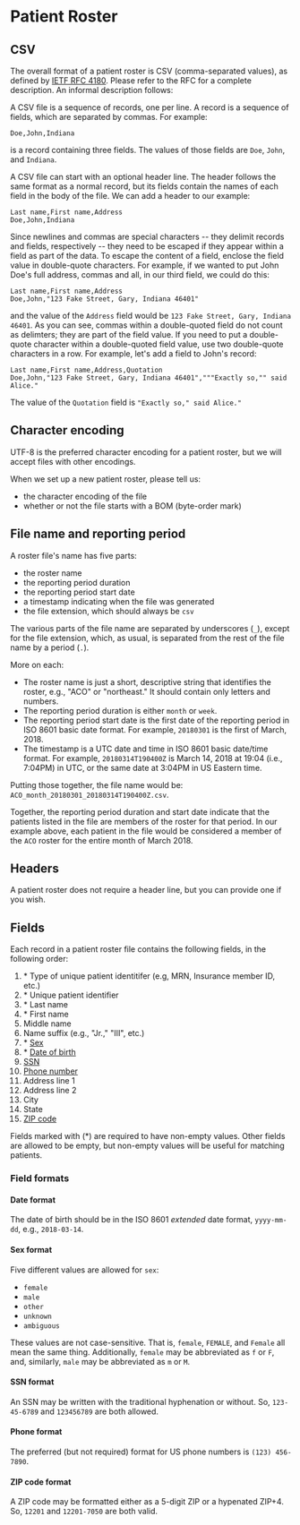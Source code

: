 # Patient Roster

## CSV

The overall format of a patient roster is CSV (comma-separated values), as defined by [IETF RFC 4180](https://tools.ietf.org/html/rfc4180).
Please refer to the RFC for a complete description. An informal description follows:

A CSV file is a sequence of records, one per line. A record is a
sequence of fields, which are separated by commas. For example:
```csv
Doe,John,Indiana
```
is a record containing three fields. The values of those fields are `Doe`, `John`, and `Indiana`.

A CSV file can start with an optional header line. The header follows
the same format as a normal record, but its fields contain the names
of each field in the body of the file. We can add a header to our
example:
```csv
Last name,First name,Address
Doe,John,Indiana
```

Since newlines and commas are special characters -- they delimit
records and fields, respectively -- they need to be escaped if they
appear within a field as part of the data. To escape the content of a
field, enclose the field value in double-quote characters. For
example, if we wanted to put John Doe's full address, commas and all,
in our third field, we could do this:
```csv
Last name,First name,Address
Doe,John,"123 Fake Street, Gary, Indiana 46401"
```
and the value of the `Address` field would be `123 Fake Street, Gary,
Indiana 46401`. As you can see, commas within a double-quoted field do
not count as delimters; they are part of the field value. If you need
to put a double-quote character within a double-quoted field value,
use two double-quote characters in a row. For example, let's add a
field to John's record:
```csv
Last name,First name,Address,Quotation
Doe,John,"123 Fake Street, Gary, Indiana 46401","""Exactly so,"" said Alice."
```
The value of the `Quotation` field is `"Exactly so," said Alice."`


## Character encoding

UTF-8 is the preferred character encoding for a patient roster, but we will accept files with other encodings.

When we set up a new patient roster, please tell us:
- the character encoding of the file
- whether or not the file starts with a BOM (byte-order mark)


## File name and reporting period

A roster file's name has five parts:
- the roster name
- the reporting period duration
- the reporting period start date
- a timestamp indicating when the file was generated
- the file extension, which should always be `csv`

The various parts of the file name are separated by underscores (`_`),
except for the file extension, which, as usual, is separated from the
rest of the file name by a period (`.`).

More on each:

- The roster name is just a short, descriptive string that identifies the roster, e.g., "ACO" or "northeast." It should contain only letters and numbers.
- The reporting period duration is either `month` or `week`.
- The reporting period start date is the first date of the reporting period in ISO 8601 basic date format. For example, `20180301` is the first of March, 2018.
- The timestamp is a UTC date and time in ISO 8601 basic date/time format. For example, `20180314T190400Z` is March 14, 2018 at 19:04 (i.e., 7:04PM) in UTC, or the same date at 3:04PM in US Eastern time.

Putting those together, the file name would be: `ACO_month_20180301_20180314T190400Z.csv`.

Together, the reporting period duration and start date indicate that the patients listed in the file are members of the roster for that period. In our example above, each patient in the file would be considered a member of the `ACO` roster for the entire month of March 2018.


## Headers

A patient roster does not require a header line, but you can provide one if you wish.


## Fields

Each record in a patient roster file contains the following fields, in the following order:

1. \* Type of unique patient identitifer (e.g, MRN, Insurance member ID, etc.)
2. \* Unique patient identifier
3. \* Last name
4. \* First name
5. Middle name
6. Name suffix (e.g., "Jr.," "III", etc.)
7. \* [Sex](#sex-format)
8. \* [Date of birth](#date-format)
9. [SSN](#ssn-format)
10. [Phone number](#phone-format)
11. Address line 1
12. Address line 2
13. City
14. State
15. [ZIP code](#zip-format)

Fields marked with (\*) are required to have non-empty values. Other
fields are allowed to be empty, but non-empty values will be useful
for matching patients.


### Field formats
#### <a name="date-format"></a>Date format

The date of birth should be in the ISO 8601 _extended_ date format, `yyyy-mm-dd`, e.g., `2018-03-14`.


#### <a name="sex-format"></a>Sex format

Five different values are allowed for `sex`:
- `female`
- `male`
- `other`
- `unknown`
- `ambiguous`

These values are not case-sensitive. That is, `female`, `FEMALE`, and `Female` all mean the same thing. Additionally, `female` may be abbreviated as `f` or `F`, and, similarly, `male` may be abbreviated as `m` or `M`.


#### <a name="ssn-format"></a>SSN format

An SSN may be written with the traditional hyphenation or without.
So, `123-45-6789` and `123456789` are both allowed.


#### <a name="phone-format"></a>Phone format

The preferred (but not required) format for US phone numbers is
`(123) 456-7890`.


#### <a name="zip-format"></a>ZIP code format

A ZIP code may be formatted either as a 5-digit ZIP or a hypenated ZIP+4.
So, `12201` and `12201-7050` are both valid.
